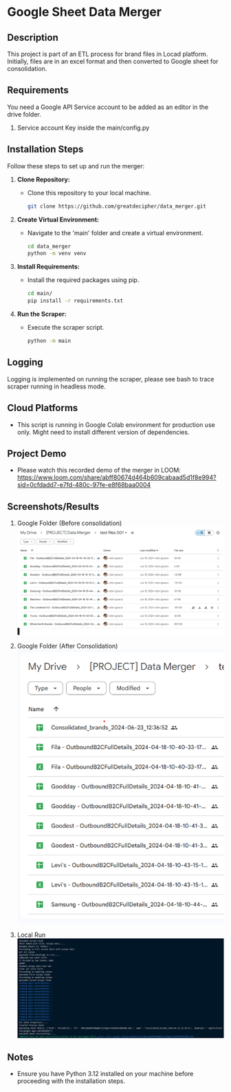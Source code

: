 # Google Sheet Data Merger

## Description
This project is part of an ETL process for brand files in Locad platform. Initially, files are in an excel format and then converted to Google sheet for consolidation.

## Requirements
You need a Google API Service account to be added as an editor in the drive folder.
1. Service account Key inside the main/config.py

## Installation Steps
Follow these steps to set up and run the merger:

1. **Clone Repository:**
   - Clone this repository to your local machine.

     ```bash
     git clone https://github.com/greatdecipher/data_merger.git
     ```

2. **Create Virtual Environment:**
   - Navigate to the 'main' folder and create a virtual environment.

     ```bash
     cd data_merger
     python -m venv venv
     ```

3. **Install Requirements:**
   - Install the required packages using pip.

     ```bash
     cd main/
     pip install -r requirements.txt
     ```

4. **Run the Scraper:**
   - Execute the scraper script.

     ```bash
     python -m main
     ```

## Logging
Logging is implemented on running the scraper, please see bash to trace scraper running in headless mode.

## Cloud Platforms
- This script is running in Google Colab environment for production use only. Might need to install different version of dependencies.

## Project Demo
- Please watch this recorded demo of the merger in LOOM: 
    https://www.loom.com/share/abff80674d464b609cabaad5d1f8e994?sid=0cfdadd7-e7fd-480c-97fe-e8f68baa0004

## Screenshots/Results

1. Google Folder (Before consolidation)
   ![Teams](main/actual_screenshots/test_files.png)

2. Google Folder (After Consolidation)
   ![Total players](main/actual_screenshots/conso.png)

3. Local Run
   ![Teams data](main/actual_screenshots/local_run.png)


## Notes
- Ensure you have Python 3.12 installed on your machine before proceeding with the installation steps.


